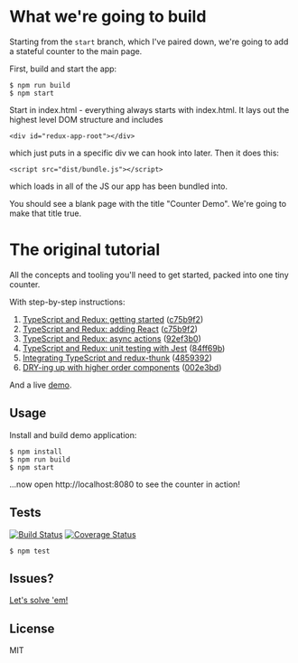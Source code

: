 # What we're going to build

Starting from the `start` branch, which I've paired down, we're going to add a stateful counter to the main page. 

First, build and start the app:

    $ npm run build
    $ npm start

Start in index.html - everything always starts with index.html. It lays out the highest level DOM structure and includes 

    <div id="redux-app-root"></div>
    
which just puts in a specific div we can hook into later. Then it does this:

    <script src="dist/bundle.js"></script>

which loads in all of the JS our app has been bundled into.

You should see a blank page with the title "Counter Demo". We're going to make that title true. 


# The original tutorial

All the concepts and tooling you'll need to get started, packed into one tiny
counter.

With step-by-step instructions:

  1. [TypeScript and Redux: getting started][article-1] ([c75b9f2](https://github.com/rjz/typescript-react-redux/commit/c75b9f2))
  2. [TypeScript and Redux: adding React][article-2] ([c75b9f2](https://github.com/rjz/typescript-react-redux/commit/c75b9f2))
  3. [TypeScript and Redux: async actions][article-3] ([92ef3b0](https://github.com/rjz/typescript-react-redux/commit/92ef3b0))
  4. [TypeScript and Redux: unit testing with Jest][article-4] ([84ff69b](https://github.com/rjz/typescript-react-redux/commit/84ff69b))
  5. [Integrating TypeScript and redux-thunk][article-5] ([4859392](https://github.com/rjz/typescript-react-redux/commit/4859392))
  6. [DRY-ing up with higher order components][article-6] ([002e3bd](https://github.com/rjz/typescript-react-redux/commit/002e3bd))

And a live [demo][demo].

## Usage

Install and build demo application:

    $ npm install
    $ npm run build
    $ npm start

...now open http://localhost:8080 to see the counter in action!

## Tests

[![Build Status](https://travis-ci.org/rjz/typescript-react-redux.svg?branch=feature%2Fci)](https://travis-ci.org/rjz/typescript-react-redux) [![Coverage Status](https://coveralls.io/repos/github/rjz/typescript-react-redux/badge.svg?branch=feature%2Fci)](https://coveralls.io/github/rjz/typescript-react-redux?branch=feature%2Fci)

    $ npm test

## Issues?

[Let's solve 'em!](https://github.com/rjz/typescript-react-redux/issues/new)

## License

MIT

[demo]: https://rjz.github.io/typescript-react-redux
[article-1]: https://rjzaworski.com/2016/08/getting-started-with-redux-and-typescript
[article-2]: https://rjzaworski.com/2016/08/typescript-redux-and-react
[article-3]: https://rjzaworski.com/2016/09/typescript-redux-async-actions
[article-4]: https://rjzaworski.com/2016/12/testing-typescript-with-jest
[article-5]: https://rjzaworski.com/2017/01/typescript-redux-thunk
[article-6]: https://rjzaworski.com/2017/09/typescript-react-compose
